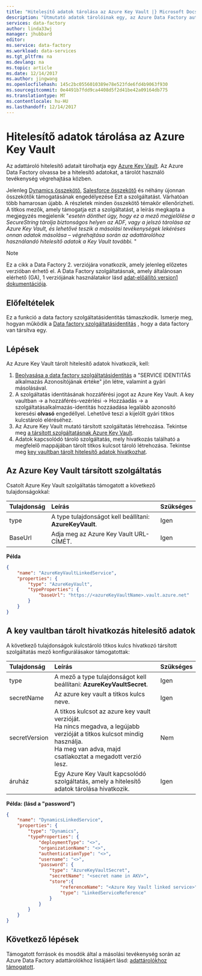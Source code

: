 ```yaml
---
title: "Hitelesítő adatok tárolása az Azure Key Vault |} Microsoft Docs"
description: "Útmutató adatok tárolóinak egy, az Azure Data Factory automatikusan, futásidőben kérheti le az Azure key vault használt hitelesítő adatok tárolására."
services: data-factory
author: linda33wj
manager: jhubbard
editor: 
ms.service: data-factory
ms.workload: data-services
ms.tgt_pltfrm: na
ms.devlang: na
ms.topic: article
ms.date: 12/14/2017
ms.author: jingwang
ms.openlocfilehash: 145c2bc0556010389e78e523fde6fd4b9063f930
ms.sourcegitcommit: 0e4491b7fdd9ca4408d5f2d41be42a09164db775
ms.translationtype: MT
ms.contentlocale: hu-HU
ms.lasthandoff: 12/14/2017
---
```

# <a name="store-credential-in-azure-key-vault"></a>Hitelesítő adatok tárolása az Azure Key Vault

Az adattároló hitelesítő adatait tárolhatja egy [Azure Key Vault](../key-vault/key-vault-whatis.md). Az Azure Data Factory olvassa be a hitelesítő adatokat, a tárolót használó tevékenység végrehajtása közben.

Jelenleg [Dynamics összekötő](connector-dynamics-crm-office-365.md), [Salesforce összekötő](connector-salesforce.md) és néhány újonnan összekötők támogatásának engedélyezése Ezt a szolgáltatást. Várhatóan több hamarosan újabb. A részletek minden összekötő témakör ellenőrizheti. A titkos mezők, amely támogatja ezt a szolgáltatást, a leírás megkapta a megjegyzés megjelenik "*esetén dönthet úgy, hogy ez a mező megjelölése a SecureString tárolja biztonságos helyen az ADF, vagy a jelszó tárolása az Azure Key Vault, és lehetővé teszik a másolási tevékenységek lekéréses onnan adatok másolása – végrehajtása során az adattárolóhoz használandó hitelesítő adatok a Key Vault további.* "

> [!NOTE]
> Ez a cikk a Data Factory 2. verziójára vonatkozik, amely jelenleg előzetes verzióban érhető el. A Data Factory szolgáltatásnak, amely általánosan elérhető (GA), 1 verziójának használatakor lásd [adat-előállító version1 dokumentációja](v1/data-factory-introduction.md).

## <a name="prerequisites"></a>Előfeltételek

Ez a funkció a data factory szolgáltatásidentitás támaszkodik. Ismerje meg, hogyan működik a [Data factory szolgáltatásidentitás](data-factory-service-identity.md) , hogy a data factory van társítva egy.

## <a name="steps"></a>Lépések

Az Azure Key Vault tárolt hitelesítő adatok hivatkozik, kell:

1. [Beolvasása a data factory szolgáltatásidentitás](data-factory-service-identity.md#retrieve-service-identity) a "SERVICE IDENTITÁS alkalmazás Azonosítójának értéke" jön létre, valamint a gyári másolásával.
2. A szolgáltatás identitásának hozzáférési jogot az Azure Key Vault. A key vaultban -> a hozzáférés-vezérlési -> Hozzáadás -> a szolgáltatásalkalmazás-identitás hozzáadása legalább azonosító keresési **olvasó** engedéllyel. Lehetővé teszi a kijelölt gyári titkos kulcstároló eléréséhez.
3. Az Azure Key Vault mutató társított szolgáltatás létrehozása. Tekintse meg [a társított szolgáltatásnak Azure Key Vault](#azure-key-vault-linked-service).
4. Adatok kapcsolódó tároló szolgáltatás, mely hivatkozás található a megfelelő mappájában tárolt titkos kulcsot tároló létrehozása. Tekintse meg [key vaultban tárolt hitelesítő adatok hivatkozhat](#reference-credential-stored-in-key-vault).

## <a name="azure-key-vault-linked-service"></a>Az Azure Key Vault társított szolgáltatás

Csatolt Azure Key Vault szolgáltatás támogatott a következő tulajdonságokkal:

| Tulajdonság | Leírás | Szükséges |
|:--- |:--- |:--- |
| type | A type tulajdonságot kell beállítani: **AzureKeyVault**. | Igen |
| BaseUrl | Adja meg az Azure Key Vault URL-CÍMÉT. | Igen |

**Példa**

```json
{
    "name": "AzureKeyVaultLinkedService",
    "properties": {
        "type": "AzureKeyVault",
        "typeProperties": {
            "baseUrl": "https://<azureKeyVaultName>.vault.azure.net"
        }
    }
}
```

## <a name="reference-credential-stored-in-key-vault"></a>A key vaultban tárolt hivatkozás hitelesítő adatok

A következő tulajdonságok kulcstároló titkos kulcs hivatkozó társított szolgáltatás mező konfigurálásakor támogatottak:

| Tulajdonság | Leírás | Szükséges |
|:--- |:--- |:--- |
| type | A mező a type tulajdonságot kell beállítani: **AzureKeyVaultSecret**. | Igen |
| secretName | Az azure key vault a titkos kulcs neve. | Igen |
| secretVersion | A titkos kulcsot az azure key vault verzióját.<br/>Ha nincs megadva, a legújabb verzióját a titkos kulcsot mindig használja.<br/>Ha meg van adva, majd csatlakoztat a megadott verzió lesz.| Nem |
| áruház | Egy Azure Key Vault kapcsolódó szolgáltatás, amely a hitelesítő adatok tárolása hivatkozik. | Igen |

**Példa: (lásd a "password")**

```json
{
    "name": "DynamicsLinkedService",
    "properties": {
        "type": "Dynamics",
        "typeProperties": {
            "deploymentType": "<>",
            "organizationName": "<>",
            "authenticationType": "<>",
            "username": "<>",
            "password": {
                "type": "AzureKeyVaultSecret",
                "secretName": "<secret name in AKV>",
                "store":{
                    "referenceName": "<Azure Key Vault linked service>",
                    "type": "LinkedServiceReference"
                }
            }
        }
    }
}
```

## <a name="next-steps"></a>Következő lépések
Támogatott források és mosdók által a másolási tevékenység során az Azure Data Factory adattárolókhoz listájáért lásd: [adattárolókhoz támogatott](copy-activity-overview.md#supported-data-stores-and-formats).